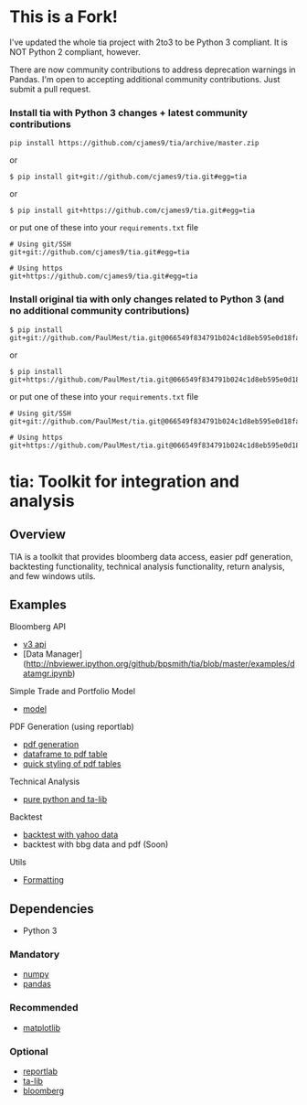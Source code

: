 # This is a Fork!
I've updated the whole tia project with 2to3 to be Python 3 compliant. It is NOT Python 2 compliant, however.

There are now community contributions to address deprecation warnings in Pandas. I'm open to accepting additional community contributions. Just submit a pull request.

### Install tia with Python 3 changes + latest community contributions
```
pip install https://github.com/cjames9/tia/archive/master.zip
```
or
```
$ pip install git+git://github.com/cjames9/tia.git#egg=tia
```
or
```
$ pip install git+https://github.com/cjames9/tia.git#egg=tia
```
or put one of these into your `requirements.txt` file
```
# Using git/SSH
git+git://github.com/cjames9/tia.git#egg=tia

# Using https
git+https://github.com/cjames9/tia.git#egg=tia
```

### Install original tia with only changes related to Python 3 (and no additional community contributions)
```
$ pip install git+git://github.com/PaulMest/tia.git@066549f834791b024c1d8eb595e0d18fa1e3c1c5#egg=tia
```
or
```
$ pip install git+https://github.com/PaulMest/tia.git@066549f834791b024c1d8eb595e0d18fa1e3c1c5#egg=tia
```
or put one of these into your `requirements.txt` file
```
# Using git/SSH
git+git://github.com/PaulMest/tia.git@066549f834791b024c1d8eb595e0d18fa1e3c1c5#egg=tia

# Using https
git+https://github.com/PaulMest/tia.git@066549f834791b024c1d8eb595e0d18fa1e3c1c5#egg=tia
```


# tia: Toolkit for integration and analysis

## Overview
TIA is a toolkit that provides bloomberg data access, easier pdf generation, backtesting functionality,
technical analysis functionality, return analysis, and few windows utils.

## Examples

Bloomberg API
- [v3 api](http://nbviewer.ipython.org/github/bpsmith/tia/blob/master/examples/v3api.ipynb)
- [Data Manager] (http://nbviewer.ipython.org/github/bpsmith/tia/blob/master/examples/datamgr.ipynb)

Simple Trade and Portfolio Model
- [model](http://nbviewer.ipython.org/github/bpsmith/tia/blob/master/examples/model_usage.ipynb)

PDF Generation (using reportlab)
- [pdf generation](http://nbviewer.ipython.org/github/bpsmith/tia/blob/master/examples/rlab_usage.ipynb)
- [dataframe to pdf table](http://nbviewer.ipython.org/github/bpsmith/tia/blob/master/examples/rlab_table_example.ipynb)
- [quick styling of pdf tables](http://nbviewer.ipython.org/github/bpsmith/tia/blob/master/examples/rlab_table_style.ipynb)

Technical Analysis
- [pure python and ta-lib](http://nbviewer.ipython.org/github/bpsmith/tia/blob/master/examples/ta.ipynb)

Backtest
- [backtest with yahoo data](http://nbviewer.ipython.org/github/bpsmith/tia/blob/master/examples/backtest.ipynb)
- backtest with bbg data and pdf (Soon)

Utils
- [Formatting](http://nbviewer.ipython.org/github/bpsmith/tia/blob/master/examples/fmt.ipynb)


## Dependencies
- Python 3

### Mandatory
- [numpy](http://www.numpy.org/)
- [pandas](http://pandas.pydata.org/)

### Recommended
- [matplotlib](http://matplotlib.sourceforge.net)

### Optional
- [reportlab](http://www.reportlab.com/)
- [ta-lib](http://mrjbq7.github.io/ta-lib/)
- [bloomberg](http://www.bloomberglabs.com/api/libraries/)
